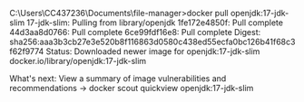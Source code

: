 C:\Users\CC437236\Documents\file-manager>docker pull openjdk:17-jdk-slim
17-jdk-slim: Pulling from library/openjdk
1fe172e4850f: Pull complete
44d3aa8d0766: Pull complete
6ce99fdf16e8: Pull complete
Digest: sha256:aaa3b3cb27e3e520b8f116863d0580c438ed55ecfa0bc126b41f68c3f62f9774
Status: Downloaded newer image for openjdk:17-jdk-slim
docker.io/library/openjdk:17-jdk-slim

What's next:
    View a summary of image vulnerabilities and recommendations → docker scout quickview openjdk:17-jdk-slim
